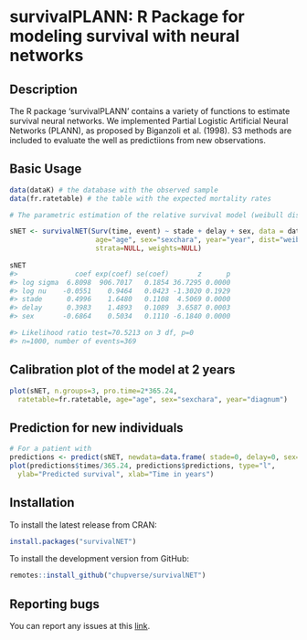 


survivalPLANN: R Package for modeling survival with neural networks
================

## Description

The R package ‘survivalPLANN’ contains a variety of functions to estimate survival
neural networks. We implemented Partial Logistic Artificial Neural Networks (PLANN),
as proposed by Biganzoli et al. (1998). S3 methods are included to evaluate the
well as predictiions from new observations.

## Basic Usage

``` r
data(dataK) # the database with the observed sample
data(fr.ratetable) # the table with the expected mortality rates

# The parametric estimation of the relative survival model (weibull distribution)

sNET <- survivalNET(Surv(time, event) ~ stade + delay + sex, data = dataK, ratetable=fr.ratetable,
                     age="age", sex="sexchara", year="year", dist="weibull",
                     strata=NULL, weights=NULL)
 
sNET
#>              coef exp(coef) se(coef)       z      p
#> log sigma  6.8098  906.7017   0.1854 36.7295 0.0000
#> log nu    -0.0551    0.9464   0.0423 -1.3020 0.1929
#> stade      0.4996    1.6480   0.1108  4.5069 0.0000
#> delay      0.3983    1.4893   0.1089  3.6587 0.0003
#> sex       -0.6864    0.5034   0.1110 -6.1840 0.0000

#> Likelihood ratio test=70.5213 on 3 df, p=0
#> n=1000, number of events=369
```


## Calibration plot of the model at 2 years

``` r
plot(sNET, n.groups=3, pro.time=2*365.24, 
  ratetable=fr.ratetable, age="age", sex="sexchara", year="diagnum")
```

## Prediction for new individuals

``` r
# For a patient with 
predictions <- predict(sNET, newdata=data.frame( stade=0, delay=0, sex=2 ) )
plot(predictions$times/365.24, predictions$predictions, type="l",
  ylab="Predicted survival", xlab="Time in years")
```

## Installation

To install the latest release from CRAN:

``` r
install.packages("survivalNET")
```

To install the development version from GitHub:

``` r
remotes::install_github("chupverse/survivalNET")
```

## Reporting bugs

You can report any issues at this
[link](https://github.com/chupverse/survivalNET/issues).

